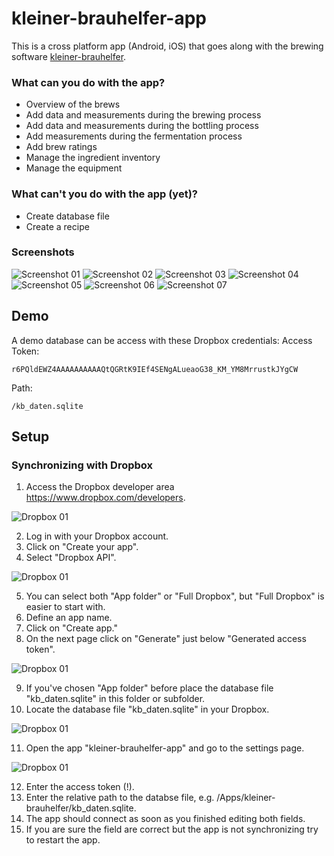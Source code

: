 # kleiner-brauhelfer-app
This is a cross platform app (Android, iOS) that goes along with the brewing software  [kleiner-brauhelfer](https://github.com/Gremmel/kleiner-brauhelfer).
###  What can you do with the app?
- Overview of the brews
- Add data and measurements during the brewing process
- Add data and measurements during the bottling process
- Add measurements during the fermentation process
- Add brew ratings
- Manage the ingredient inventory
- Manage the equipment
### What can't you do with the app (yet)?
- Create database file
- Create a recipe
### Screenshots
![Screenshot 01](doc/Screenshot_01.png)
![Screenshot 02](doc/Screenshot_02.png)
![Screenshot 03](doc/Screenshot_03.png)
![Screenshot 04](doc/Screenshot_04.png)
![Screenshot 05](doc/Screenshot_05.png)
![Screenshot 06](doc/Screenshot_06.png)
![Screenshot 07](doc/Screenshot_07.png)
## Demo
A demo database can be access with these Dropbox credentials:
Access Token:
```
r6PQldEWZ4AAAAAAAAAAQtQGRtK9IEf4SENgALueaoG38_KM_YM8MrrustkJYgCW
```
Path:
```
/kb_daten.sqlite
```
## Setup
### Synchronizing with Dropbox
1. Access the Dropbox developer area https://www.dropbox.com/developers.

![Dropbox 01](doc/Dropbox_01.png)

2. Log in with your Dropbox account.
3. Click on "Create your app".
4. Select "Dropbox API".

![Dropbox 01](doc/Dropbox_02.png)

5. You can select both "App folder" or "Full Dropbox", but "Full Dropbox" is easier to start with.
6. Define an app name.
7. Click on "Create app."
8. On the next page click on "Generate" just below "Generated access token".

![Dropbox 01](doc/Dropbox_03.png)

9. If you've chosen "App folder" before place the database file "kb_daten.sqlite" in this folder or subfolder.
10. Locate the database file "kb_daten.sqlite" in your Dropbox.

![Dropbox 01](doc/Dropbox_04.png)

11. Open the app "kleiner-brauhelfer-app" and go to the settings page.

![Dropbox 01](doc/Dropbox_05.png)

12. Enter the access token (!).
13. Enter the relative path to the databse file, e.g. /Apps/kleiner-brauhelfer/kb_daten.sqlite.
14. The app should connect as soon as you finished editing both fields.
15. If you are sure the field are correct but the app is not synchronizing try to restart the app.
